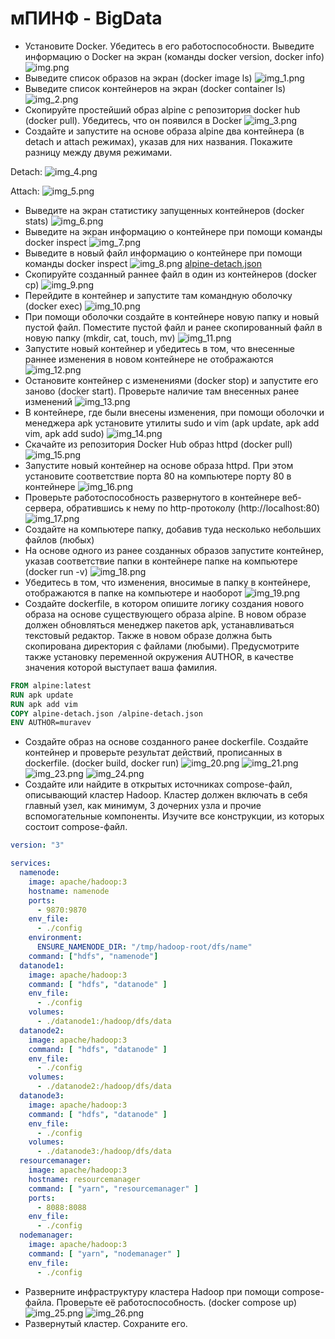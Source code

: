 # мПИНФ - BigData

* Установите Docker. Убедитесь в его работоспособности. Выведите информацию о Docker на экран (команды docker version, docker info)
![img.png](img.png)
* Выведите список образов на экран (docker image ls)
![img_1.png](img_1.png)
* Выведите список контейнеров на экран (docker container ls)
![img_2.png](img_2.png)
* Скопируйте простейший образ alpine с репозитория docker hub (docker pull). Убедитесь, что он появился в Docker
![img_3.png](img_3.png)
* Создайте и запустите на основе образа alpine два контейнера (в detach и attach режимах), указав для них названия. Покажите разницу между двумя режимами.

Detach: 
![img_4.png](img_4.png)

Attach:
![img_5.png](img_5.png)

* Выведите на экран статистику запущенных контейнеров (docker stats)
![img_6.png](img_6.png)
* Выведите на экран информацию о контейнере при помощи команды docker inspect
![img_7.png](img_7.png)
* Выведите в новый файл информацию о контейнере при помощи команды docker inspect
![img_8.png](img_8.png)
[alpine-detach.json](alpine-detach.json)
* Скопируйте созданный раннее файл в один из контейнеров (docker cp)
![img_9.png](img_9.png)
* Перейдите в контейнер и запустите там командную оболочку (docker exec)
![img_10.png](img_10.png)
* При помощи оболочки создайте в контейнере новую папку и новый пустой файл. Поместите пустой файл и ранее скопированный файл в новую папку (mkdir, cat, touch, mv)
![img_11.png](img_11.png)
* Запустите новый контейнер и убедитесь в том, что внесенные раннее изменения в новом контейнере не отображаются
![img_12.png](img_12.png)
* Остановите контейнер с изменениями (docker stop) и запустите его заново (docker start). Проверьте наличие там внесенных ранее изменений
![img_13.png](img_13.png)
* В контейнере, где были внесены изменения, при помощи оболочки и менеджера apk установите утилиты sudo и vim (apk update, apk add vim, apk add sudo)
![img_14.png](img_14.png)
* Скачайте из репозитория Docker Hub образ httpd (docker pull)
![img_15.png](img_15.png)
* Запустите новый контейнер на основе образа httpd. При этом установите соответствие порта 80 на компьютере порту 80 в контейнере
![img_16.png](img_16.png)
* Проверьте работоспособность развернутого в контейнере веб-сервера, обратившись к нему по http-протоколу (http://localhost:80)
![img_17.png](img_17.png)
* Создайте на компьютере папку, добавив туда несколько небольших файлов (любых)
* На основе одного из ранее созданных образов запустите контейнер, указав соответствие папки в контейнере папке на компьютере (docker run -v)
![img_18.png](img_18.png)
* Убедитесь в том, что изменения, вносимые в папку в контейнере, отображаются в папке на компьютере и наоборот
![img_19.png](img_19.png)
* Создайте dockerfile, в котором опишите логику создания нового образа на основе существующего образа alpine. В новом образе должен обновляться менеджер пакетов apk, устанавливаться текстовый редактор. Также в новом образе должна быть скопирована директория с файлами (любыми). 
Предусмотрите также установку переменной окружения AUTHOR, в качестве значения которой выступает ваша фамилия.
```dockerfile
FROM alpine:latest
RUN apk update
RUN apk add vim
COPY alpine-detach.json /alpine-detach.json
ENV AUTHOR=muravev
```
* Создайте образ на основе созданного ранее dockerfile. Создайте контейнер и проверьте результат действий, прописанных в dockerfile. (docker build, docker run)
![img_20.png](img_20.png)
![img_21.png](img_21.png)
![img_23.png](img_23.png)
![img_24.png](img_24.png)
* Создайте или найдите в открытых источниках compose-файл, описывающий кластер Hadoop. Кластер должен включать в себя главный узел, как минимум, 3 дочерних узла и прочие вспомогательные компоненты. Изучите все конструкции, из которых состоит compose-файл.
```yaml
version: "3"

services:
  namenode:
    image: apache/hadoop:3
    hostname: namenode
    ports:
      - 9870:9870
    env_file:
      - ./config
    environment:
      ENSURE_NAMENODE_DIR: "/tmp/hadoop-root/dfs/name"
    command: ["hdfs", "namenode"]
  datanode1:
    image: apache/hadoop:3
    command: [ "hdfs", "datanode" ]
    env_file:
      - ./config
    volumes:
      - ./datanode1:/hadoop/dfs/data
  datanode2:
    image: apache/hadoop:3
    command: [ "hdfs", "datanode" ]
    env_file:
      - ./config
    volumes:
      - ./datanode2:/hadoop/dfs/data
  datanode3:
    image: apache/hadoop:3
    command: [ "hdfs", "datanode" ]
    env_file:
      - ./config
    volumes:
      - ./datanode3:/hadoop/dfs/data
  resourcemanager:
    image: apache/hadoop:3
    hostname: resourcemanager
    command: [ "yarn", "resourcemanager" ]
    ports:
      - 8088:8088
    env_file:
      - ./config
  nodemanager:
    image: apache/hadoop:3
    command: [ "yarn", "nodemanager" ]
    env_file:
      - ./config
```
* Разверните инфраструктуру кластера Hadoop при помощи compose-файла. Проверьте её работоспособность. (docker compose up)
![img_25.png](img_25.png)
![img_26.png](img_26.png)
* Развернутый кластер. Сохраните его.